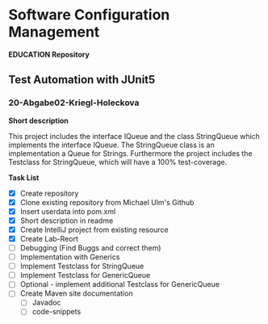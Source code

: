 # Software Configuration Management #

**EDUCATION Repository**

## Test Automation with JUnit5 ##

### 20-Abgabe02-Kriegl-Holeckova ###

**Short description**

This project includes the interface IQueue and the class StringQueue which implements the interface IQueue. The StringQueue class is an implementation a Queue for Strings. Furthermore the project includes the Testclass for StringQueue, which will have a 100% test-coverage.  

**Task List**

- [x] Create repository
- [x] Clone existing repository from Michael Ulm's Github
- [x] Insert userdata into pom.xml
- [x] Short description in readme
- [x] Create IntelliJ project from existing resource
- [x] Create Lab-Reort
- [ ] Debugging (Find Buggs and correct them)
- [ ] Implementation with Generics
- [ ] Implement Testclass for StringQueue
- [ ] Implement Testclass for GenericQueue
- [ ] Optional - implement additional Testclass for GenericQueue
- [ ] Create Maven site documentation
  - [ ] Javadoc
  - [ ] code-snippets
